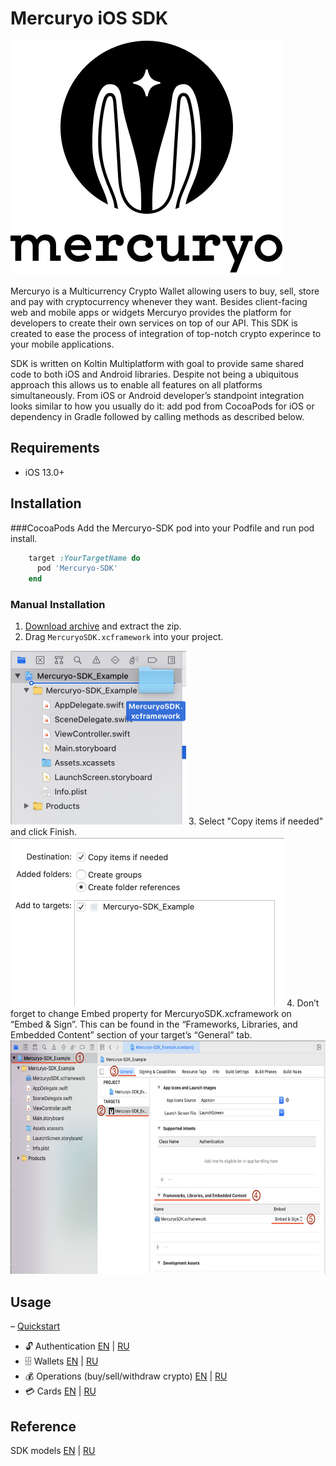 # Mercuryo iOS SDK
![](https://raw.githubusercontent.com/mercuryoio/iOS-SDK/main/images/logo.png)

Mercuryo is a Multicurrency Crypto Wallet allowing users to buy, sell, store and pay with cryptocurrency whenever they want. Besides client-facing web and mobile apps or widgets Mercuryo provides the platform for developers to create their own services on top of our API. This SDK is created to ease the process of integration of top-notch crypto experince to your mobile applications.

SDK is written on Koltin Multiplatform with goal to provide same shared code to both iOS and Android libraries. Despite not being a ubiquitous approach this allows us to enable all features on all platforms simultaneously. From iOS or Android developer’s standpoint integration looks similar to how you usually do it: add pod from CocoaPods for iOS or dependency in Gradle followed by calling methods as described below.

## Requirements
- iOS 13.0+

## Installation
###CocoaPods
Add the Mercuryo-SDK pod into your Podfile and run pod install.
```ruby
    target :YourTargetName do
      pod 'Mercuryo-SDK'
    end
```

### Manual Installation
1. [Download archive](https://github.com/mercuryoio/iOS-SDK/archive/main.zip) and extract the zip.
2. Drag `MercuryoSDK.xcframework` into your project.
<img src="https://raw.githubusercontent.com/mercuryoio/iOS-SDK/main/images/copy_into_project.png" width="281" height="278">
3. Select "Copy items if needed" and click Finish.
<img src="https://raw.githubusercontent.com/mercuryoio/iOS-SDK/main/images/copy_dialog.png" width="438" height="271">
4. Don’t forget to change Embed property for MercuryoSDK.xcframework on “Embed & Sign”. This can be found in the “Frameworks, Libraries, and Embedded Content” section of your target’s “General” tab.
<img src="https://raw.githubusercontent.com/mercuryoio/iOS-SDK/main/images/setup_guide.png" width="661" height="374">

## Usage
– [Quickstart](https://github.com/mercuryoio/Mobile-SDK-Docs/tree/main/documentation/getstarted_en.md)
- 🔓 Authentication [EN](https://github.com/mercuryoio/Mobile-SDK-Docs/tree/main/documentation/session_en.md) | [RU](https://github.com/mercuryoio/Mobile-SDK-Docs/tree/main/documentation/session.md)
- 🗄 Wallets [EN](https://github.com/mercuryoio/Mobile-SDK-Docs/tree/main/documentation/wallet_en.md) | [RU](https://github.com/mercuryoio/Mobile-SDK-Docs/tree/main/documentation/wallet.md)
- 💰 Operations (buy/sell/withdraw crypto)  [EN](https://github.com/mercuryoio/Mobile-SDK-Docs/tree/main/documentation/operations_en.md) | [RU](https://github.com/mercuryoio/Mobile-SDK-Docs/tree/main/documentation/operations.md)
- 💳 Cards [EN](https://github.com/mercuryoio/Mobile-SDK-Docs/tree/main/documentation/cards_en.md) | [RU](https://github.com/mercuryoio/Mobile-SDK-Docs/tree/main/documentation/cards_ru.md)

## Reference

SDK models [EN](https://github.com/mercuryoio/Mobile-SDK-Docs/tree/main/documentation/models_en.md) | [RU](https://github.com/mercuryoio/Mobile-SDK-Docs/tree/main/documentation/models.md)
